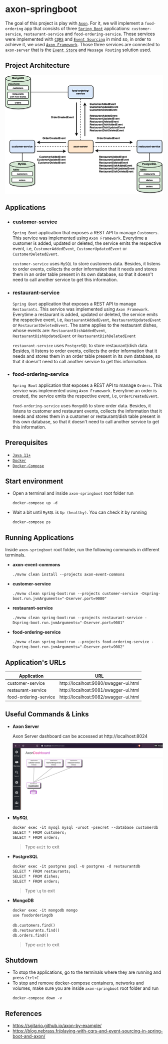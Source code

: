 # axon-springboot

The goal of this project is play with [`Axon`](https://axoniq.io/). For it, we will implement a `food-ordering` app that consists of three [`Spring Boot`](https://docs.spring.io/spring-boot/docs/current/reference/htmlsingle/) applications: `customer-service`, `restaurant-service` and `food-ordering-service`. Those services were implemented with [`CQRS`](https://martinfowler.com/bliki/CQRS.html) and [`Event Sourcing`](https://martinfowler.com/eaaDev/EventSourcing.html) in mind so, in order to achieve it, we used [`Axon Framework`](https://axoniq.io/product-overview/axon-framework). Those three services are connected to `axon-server` that is the [`Event Store`](https://en.wikipedia.org/wiki/Event_store) and `Message Routing` solution used.

## Project Architecture

![project-diagram](images/project-diagram.png)

## Applications

- ### customer-service

  `Spring Boot` application that exposes a REST API to manage `Customers`. This service was implemented using `Axon Framework`. Everytime a customer is added, updated or deleted, the service emits the respective event, i.e, `CustomerAddedEvent`, `CustomerUpdatedEvent` or `CustomerDeletedEvent`.
  
  `customer-service` uses `MySQL` to store customers data. Besides, it listens to order events, collects the order information that it needs and stores them in an order table present in its own database, so that it doesn't need to call another service to get this information.

- ### restaurant-service

  `Spring Boot` application that exposes a REST API to manage `Restaurants`. This service was implemented using `Axon Framework`. Everytime a restaurant is added, updated or deleted, the service emits the respective event, i.e, `RestaurantAddedEvent`, `RestaurantUpdatedEvent` or `RestaurantDeletedEvent`. The same applies to the restaurant dishes, whose events are: `RestaurantDishAddedEvent`, `RestaurantDishUpdatedEvent` or `RestaurantDishDeletedEvent` 
  
  `restaurant-service` uses `PostgreSQL` to store restaurant/dish data. Besides, it listens to order events, collects the order information that it needs and stores them in an order table present in its own database, so that it doesn't need to call another service to get this information.
  
- ### food-ordering-service

  `Spring Boot` application that exposes a REST API to manage `Orders`. This service was implemented using `Axon Framework`. Everytime an order is created, the service emits the respective event, i.e, `OrderCreatedEvent`.
  
  `food-ordering-service` uses `MongoDB` to store order data. Besides, it listens to customer and restaurant events, collects the information that it needs and stores them in a customer or restaurant/dish table present in this own database, so that it doesn't need to call another service to get this information.

## Prerequisites

- [`Java 11+`](https://www.oracle.com/java/technologies/javase-jdk11-downloads.html)
- [`Docker`](https://www.docker.com/)
- [`Docker-Compose`](https://docs.docker.com/compose/install/)

## Start environment

- Open a terminal and inside `axon-springboot` root folder run
  ```
  docker-compose up -d
  ```

- Wait a bit until `MySQL` is `Up (healthy)`. You can check it by running
  ```
  docker-compose ps
  ```

## Running Applications

Inside `axon-springboot` root folder, run the following commands in different terminals.

- **axon-event-commons**
  ```
  ./mvnw clean install --projects axon-event-commons
  ```

- **customer-service**
  ```
  ./mvnw clean spring-boot:run --projects customer-service -Dspring-boot.run.jvmArguments="-Dserver.port=9080"
  ```

- **restaurant-service**
  ```
  ./mvnw clean spring-boot:run --projects restaurant-service -Dspring-boot.run.jvmArguments="-Dserver.port=9081"
  ```

- **food-ordering-service**
  ```
  ./mvnw clean spring-boot:run --projects food-ordering-service -Dspring-boot.run.jvmArguments="-Dserver.port=9082"
  ```

## Application's URLs

| Application           | URL                                   |
| --------------------- | ------------------------------------- |
| customer-service      | http://localhost:9080/swagger-ui.html |
| restaurant-service    | http://localhost:9081/swagger-ui.html |
| food-ordering-service | http://localhost:9082/swagger-ui.html |

## Useful Commands & Links

- **Axon Server**
  
  Axon Server dashboard can be accessed at http://localhost:8024
  
  ![axon-server](images/axon-server.png)

- **MySQL**
  ```
  docker exec -it mysql mysql -uroot -psecret --database customerdb
  SELECT * FROM customers;
  SELECT * FROM orders;
  ```
  > Type `exit` to exit

- **PostgreSQL**
  ```
  docker exec -it postgres psql -U postgres -d restaurantdb
  SELECT * FROM restaurants;
  SELECT * FROM dishes;
  SELECT * FROM orders;
  ```
  > Type `\q` to exit
  
- **MongoDB**
  ```
  docker exec -it mongodb mongo
  use foodorderingdb
  
  db.customers.find()
  db.restaurants.find()
  db.orders.find()
  ```
  > Type `exit` to exit

## Shutdown

- To stop the applications, go to the terminals where they are running and press `Ctrl+C`
- To stop and remove docker-compose containers, networks and volumes, make sure you are inside `axon-springboot` root folder and run
  ```
  docker-compose down -v
  ```

## References

- https://sgitario.github.io/axon-by-example/
- https://blog.nebrass.fr/playing-with-cqrs-and-event-sourcing-in-spring-boot-and-axon/
